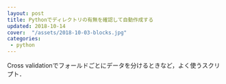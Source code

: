 ```yaml
---
layout: post
title: Pythonでディレクトリの有無を確認して自動作成する
updated: 2018-10-14
cover:  "/assets/2018-10-03-blocks.jpg"
categories:
 - python
---
```


Cross validationでフォールドごとにデータを分けるときなど，よく使うスクリプト．
